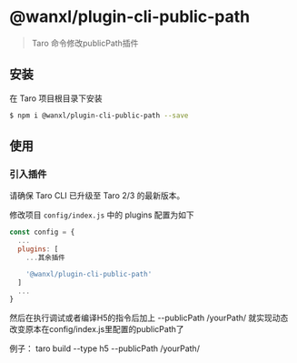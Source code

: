 # @wanxl/plugin-cli-public-path

> Taro 命令修改publicPath插件

## 安装

在 Taro 项目根目录下安装

```bash
$ npm i @wanxl/plugin-cli-public-path --save
```

## 使用

### 引入插件

请确保 Taro CLI 已升级至 Taro 2/3 的最新版本。

修改项目 `config/index.js` 中的 plugins 配置为如下

```js
const config = {
  ...
  plugins: [
    ...其余插件

    '@wanxl/plugin-cli-public-path'
  ]
  ...
}
```

然后在执行调试或者编译H5的指令后加上 --publicPath /yourPath/ 就实现动态改变原本在config/index.js里配置的publicPath了

例子：
taro build --type h5 --publicPath /yourPath/
